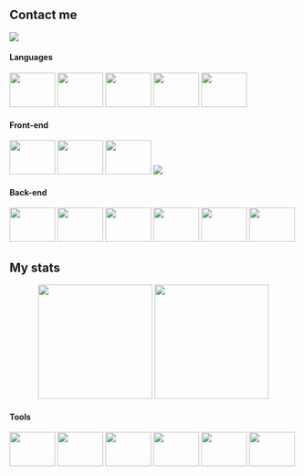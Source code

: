 ## Contact me
<div>
<a href="https://www.linkedin.com/in/marcelo-kodaira-de-almeida-434571252/" target="_blank">
<img src="https://img.shields.io/badge/LinkedIn-0077B5?style=for-the-badge&logo=linkedin&logoColor=white" target="_blank"/>
</a>
 

#### Languages
<div>
<img height="60" width="80" src="https://cdn.jsdelivr.net/gh/devicons/devicon/icons/html5/html5-plain-wordmark.svg" />
<img height="60" width="80" src="https://cdn.jsdelivr.net/gh/devicons/devicon/icons/css3/css3-plain-wordmark.svg" />
<img height="60" width="80" src="https://cdn.jsdelivr.net/gh/devicons/devicon/icons/javascript/javascript-original.svg" />
<img height="60" width="80" src="https://cdn.jsdelivr.net/gh/devicons/devicon/icons/typescript/typescript-original.svg" />
<img height="60" width="80" src="https://cdn.jsdelivr.net/gh/devicons/devicon/icons/python/python-original.svg" />
 
</div>

#### Front-end
<div>
<img height="60" width="80" src="https://cdn.jsdelivr.net/gh/devicons/devicon/icons/react/react-original.svg" />
 <img height="60" width="80" src="https://cdn.jsdelivr.net/gh/devicons/devicon/icons/materialui/materialui-original.svg" />
<img height="60" width="80" src="https://cdn.jsdelivr.net/gh/devicons/devicon/icons/redux/redux-original.svg" />
 <img src="https://cdn.jsdelivr.net/gh/devicons/devicon/icons/sass/sass-original.svg" />
</div>

#### Back-end
<div>
<img height="60" width="80" src="https://cdn.jsdelivr.net/gh/devicons/devicon/icons/postgresql/postgresql-original.svg" />
<img height="60" width="80" src="https://cdn.jsdelivr.net/gh/devicons/devicon/icons/mysql/mysql-plain.svg" />
<img height="60" width="80" src="https://cdn.jsdelivr.net/gh/devicons/devicon/icons/nodejs/nodejs-original.svg" />
<img height="60" width="80" src="https://cdn.jsdelivr.net/gh/devicons/devicon/icons/express/express-original-wordmark.svg" />
<img height="60" width="80" src="https://cdn.jsdelivr.net/gh/devicons/devicon/icons/jest/jest-plain.svg" />
 <img height="60" width="80" src="https://cdn.jsdelivr.net/gh/devicons/devicon/icons/django/django-plain.svg" />
</div>

## My stats
<div align="center">
<img height="200em"  src="https://github-readme-stats.vercel.app/api?username=marcelo-kodaira&count_private=true&show_icons=true&theme=codeSTACKr" />
 <img height="200em"  src="https://github-readme-stats.vercel.app/api/top-langs/?username=marcelo-kodaira&theme=codeSTACKr&langs_count=3" />
</div>
          

#### Tools
<div>
<img height="60" width="80" src="https://cdn.jsdelivr.net/gh/devicons/devicon/icons/docker/docker-plain-wordmark.svg" />
<img height="60" width="80" src="https://cdn.jsdelivr.net/gh/devicons/devicon/icons/git/git-plain.svg" />
<img height="60" width="80" src="https://cdn.jsdelivr.net/gh/devicons/devicon/icons/github/github-original.svg" />
<img height="60" width="80" src="https://cdn.jsdelivr.net/gh/devicons/devicon/icons/trello/trello-plain.svg" />
<img height="60" width="80" src="https://cdn.jsdelivr.net/gh/devicons/devicon/icons/jira/jira-plain.svg" />
<img height="60" width="80" src="https://cdn.jsdelivr.net/gh/devicons/devicon/icons/slack/slack-original.svg" />             
</div>
